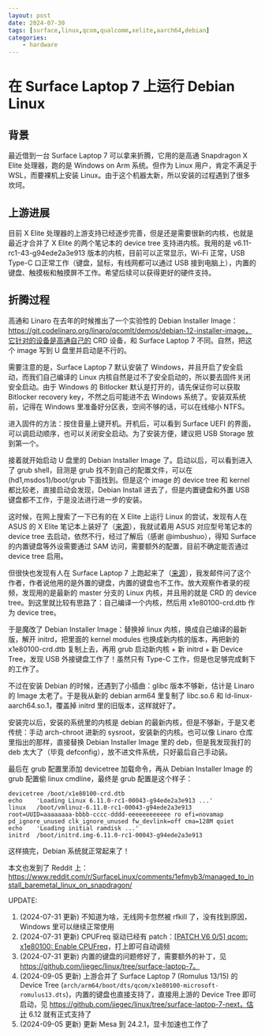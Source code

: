 ```yaml
---
layout: post
date: 2024-07-30
tags: [surface,linux,qcom,qualcomm,xelite,aarch64,debian]
categories:
    - hardware
---
```


# 在 Surface Laptop 7 上运行 Debian Linux

## 背景

最近借到一台 Surface Laptop 7 可以拿来折腾，它用的是高通 Snapdragon X Elite 处理器，跑的是 Windows on Arm 系统。但作为 Linux 用户，肯定不满足于 WSL，而要裸机上安装 Linux。由于这个机器太新，所以安装的过程遇到了很多坎坷。

<!-- more -->

## 上游进展

目前 X Elite 处理器的上游支持已经逐步完善，但是还是需要很新的内核，也就是最近才合并了 X Elite 的两个笔记本的 device tree 支持进内核。我用的是 v6.11-rc1-43-g94ede2a3e913 版本的内核，目前可以正常显示，Wi-Fi 正常，USB Type-C 口正常工作（键盘，鼠标，有线网都可以通过 USB 接到电脑上），内置的键盘、触摸板和触摸屏不工作。希望后续可以获得更好的硬件支持。

## 折腾过程

高通和 Linaro 在去年的时候推出了一个实验性的 Debian Installer Image：https://git.codelinaro.org/linaro/qcomlt/demos/debian-12-installer-image，它针对的设备是高通自己的 CRD 设备，和 Surface Laptop 7 不同。自然，把这个 image 写到 U 盘里并启动是不行的。

需要注意的是，Surface Laptop 7 默认安装了 Windows，并且开启了安全启动，而我们自己编译的 Linux 内核自然是过不了安全启动的，所以要去固件关闭安全启动。由于 Windows 的 Bitlocker 默认是打开的，请先保证你可以获取 Bitlocker recovery key，不然之后可能进不去 Windows 系统了。安装双系统前，记得在 Windows 里准备好分区表，空间不够的话，可以在线缩小 NTFS。

进入固件的方法：按住音量上键开机。开机后，可以看到 Surface UEFI 的界面，可以调启动顺序，也可以关闭安全启动。为了安装方便，建议把 USB Storage 放到第一个。

接着就开始启动 U 盘里的 Debian Installer Image 了。启动以后，可以看到进入了 grub shell，目测是 grub 找不到自己的配置文件，可以在 (hd1,msdos1)/boot/grub 下面找到。但是这个 image 的 device tree 和 kernel 都比较老，直接启动会发现，Debian Install 进去了，但是内置键盘和外置 USB 键盘都不工作，于是没法进行进一步的安装。

这时候，在网上搜索了一下已有的在 X Elite 上运行 Linux 的尝试，发现有人在 ASUS 的 X Elite 笔记本上装好了（[来源](https://matrix.org/_matrix/media/v3/download/matrix.org/hrxnkHBVEacnUGKSnHPMUHRX/1000004724.jpg)），我就试着用 ASUS 对应型号笔记本的 device tree 去启动，依然不行，经过了解后（感谢 @imbushuo），得知 Surface 的内置键盘等外设需要通过 SAM 访问，需要额外的配置，目前不确定能否通过 device tree 启用。

但很快也发现有人在 Surface Laptop 7 上跑起来了（[来源](https://x.com/merckhung/status/1804972131182354604)），我发邮件问了这个作者，作者说他用的是外置的键盘，内置的键盘也不工作。放大观察作者录的视频，发现用的是最新的 master 分支的 Linux 内核，并且用的就是 CRD 的 device tree。到这里就比较有思路了：自己编译一个内核，然后用 x1e80100-crd.dtb 作为 device tree。

于是魔改了 Debian Installer Image：替换掉 linux 内核，换成自己编译的最新版，解开 initrd，把里面的 kernel modules 也换成新内核的版本，再把新的 x1e80100-crd.dtb 复制上去，再用 grub 启动新内核 + 新 initrd + 新 Device Tree，发现 USB 外接键盘工作了！虽然只有 Type-C 工作，但是也足够完成剩下的工作了。

不过在安装 Debian 的时候，还遇到了小插曲：glibc 版本不够新，估计是 Linaro 的 Image 太老了。于是我从新的 debian arm64 里复制了 libc.so.6 和 ld-linux-aarch64.so.1，覆盖掉 initrd 里的旧版本，这样就好了。

安装完以后，安装的系统里的内核是 debian 的最新内核，但是不够新，于是又老传统：手动 arch-chroot 进新的 sysroot，安装新的内核。也可以像 Linaro 仓库里指出的那样，直接替换 Debian Installer Image 里的 deb，但是我发现我打的 deb 太大了（毕竟 defconfig），放不进文件系统，只好最后自己手动装。

最后在 grub 配置里添加 devicetree 加载命令，再从 Debian Installer Image 的 grub 配置偷 linux cmdline，最终是 grub 配置是这个样子：

```shell
devicetree /boot/x1e80100-crd.dtb
echo    'Loading Linux 6.11.0-rc1-00043-g94ede2a3e913 ...'
linux   /boot/vmlinuz-6.11.0-rc1-00043-g94ede2a3e913 root=UUID=aaaaaaaa-bbbb-cccc-dddd-eeeeeeeeeeee ro efi=novamap pd_ignore_unused clk_ignore_unused fw_devlink=off cma=128M quiet
echo    'Loading initial ramdisk ...'
initrd  /boot/initrd.img-6.11.0-rc1-00043-g94ede2a3e913
```

这样搞完，Debian 系统就正常起来了！

本文也发到了 Reddit 上：https://www.reddit.com/r/SurfaceLinux/comments/1efmyb3/managed_to_install_baremetal_linux_on_snapdragon/

UPDATE:

1. (2024-07-31 更新) 不知道为啥，无线网卡忽然被 rfkill 了，没有找到原因，Windows 里可以继续正常使用
2. (2024-07-31 更新) CPUFreq 驱动已经有 patch：[[PATCH V6 0/5] qcom: x1e80100: Enable CPUFreq](https://patchew.org/linux/20240612124056.39230-1-quic._5Fsibis@quicinc.com/)，打上即可自动调频
3. (2024-07-31 更新) 内置的键盘的问题修好了，需要额外的补丁，见 https://github.com/jiegec/linux/tree/surface-laptop-7。
4. (2024-09-05 更新) 上游合并了 Surface Laptop 7 (Romulus 13/15) 的 Device Tree (`arch/arm64/boot/dts/qcom/x1e80100-microsoft-romulus13.dts`)，内置的键盘也直接支持了，直接用上游的 Device Tree 即可启动，见 https://github.com/jiegec/linux/tree/surface-laptop-7-next，估计 6.12 就有正式支持了
5. (2024-09-05 更新) 更新 Mesa 到 24.2.1，显卡加速也工作了
